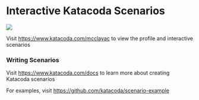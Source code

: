 # Interactive Katacoda Scenarios

[![](http://shields.katacoda.com/katacoda/mcclayac/count.svg)](https://www.katacoda.com/mcclayac "Get your profile on Katacoda.com")

Visit https://www.katacoda.com/mcclayac to view the profile and interactive scenarios

### Writing Scenarios
Visit https://www.katacoda.com/docs to learn more about creating Katacoda scenarios

For examples, visit https://github.com/katacoda/scenario-example

